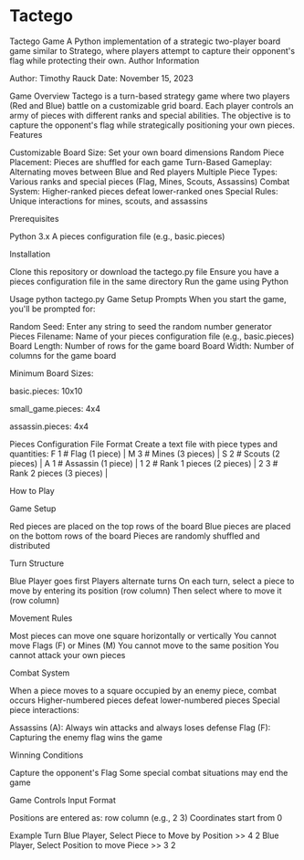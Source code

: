 # Tactego

Tactego Game
A Python implementation of a strategic two-player board game similar to Stratego, where players attempt to capture their opponent's flag while protecting their own.
Author Information

Author: Timothy Rauck
Date: November 15, 2023

Game Overview
Tactego is a turn-based strategy game where two players (Red and Blue) battle on a customizable grid board. Each player controls an army of pieces with different ranks and special abilities. The objective is to capture the opponent's flag while strategically positioning your own pieces.
Features

Customizable Board Size: Set your own board dimensions
Random Piece Placement: Pieces are shuffled for each game
Turn-Based Gameplay: Alternating moves between Blue and Red players
Multiple Piece Types: Various ranks and special pieces (Flag, Mines, Scouts, Assassins)
Combat System: Higher-ranked pieces defeat lower-ranked ones
Special Rules: Unique interactions for mines, scouts, and assassins

Prerequisites

Python 3.x
A pieces configuration file (e.g., basic.pieces)

Installation

Clone this repository or download the tactego.py file
Ensure you have a pieces configuration file in the same directory
Run the game using Python

Usage
python tactego.py
Game Setup Prompts
When you start the game, you'll be prompted for:

Random Seed: Enter any string to seed the random number generator
Pieces Filename: Name of your pieces configuration file (e.g., basic.pieces)
Board Length: Number of rows for the game board
Board Width: Number of columns for the game board

Minimum Board Sizes:

basic.pieces: 10x10

small_game.pieces: 4x4

assassin.pieces: 4x4

Pieces Configuration File Format
Create a text file with piece types and quantities:
F 1    # Flag (1 piece) |
M 3    # Mines (3 pieces) |
S 2    # Scouts (2 pieces) |
A 1    # Assassin (1 piece) |
1 2    # Rank 1 pieces (2 pieces) |
2 3    # Rank 2 pieces (3 pieces) |

How to Play

Game Setup

Red pieces are placed on the top rows of the board
Blue pieces are placed on the bottom rows of the board
Pieces are randomly shuffled and distributed

Turn Structure

Blue Player goes first
Players alternate turns
On each turn, select a piece to move by entering its position (row column)
Then select where to move it (row column)

Movement Rules

Most pieces can move one square horizontally or vertically
You cannot move Flags (F) or Mines (M)
You cannot move to the same position
You cannot attack your own pieces

Combat System

When a piece moves to a square occupied by an enemy piece, combat occurs
Higher-numbered pieces defeat lower-numbered pieces
Special piece interactions:

Assassins (A): Always win attacks and always loses defense
Flag (F): Capturing the enemy flag wins the game



Winning Conditions

Capture the opponent's Flag
Some special combat situations may end the game

Game Controls
Input Format

Positions are entered as: row column (e.g., 2 3)
Coordinates start from 0

Example Turn
Blue Player, Select Piece to Move by Position >> 4 2
Blue Player, Select Position to move Piece >> 3 2

